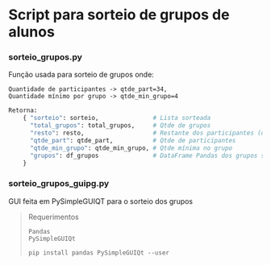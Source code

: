 # Script para sorteio de grupos de alunos


### sorteio_grupos.py
Função usada para sorteio de grupos onde:

```
Quantidade de participantes -> qtde_part=34,
Quantidade mínimo por grupo -> qtde_min_grupo=4
```
```py
Retorna:
    { "sorteio": sorteio,               # Lista sorteada
      "total_grupos": total_grupos,     # Qtde de grupos
      "resto": resto,                   # Restante dos participantes (debug)
      "qtde_part": qtde_part,           # Qtde de participantes
      "qtde_min_grupo": qtde_min_grupo, # Qtde mínima no grupo
      "grupos": df_grupos               # DataFrame Pandas dos grupos soteados
    }
``` 

### sorteio_grupos_guipg.py
GUI feita em PySimpleGUIQT para o sorteio dos grupos

> Requerimentos
>```
>Pandas
>PySimpleGUIQt
>```
>```
>pip install pandas PySimpleGUIQt --user
>```
